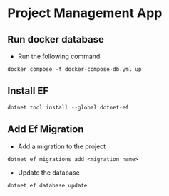 # Project Management App

## Run docker database
- Run the following command
```
docker compose -f docker-compose-db.yml up
```

## Install EF
```
dotnet tool install --global dotnet-ef
```

## Add Ef Migration

- Add a migration to the project
```
dotnet ef migrations add <migration name>
```

- Update the database
```
dotnet ef database update 
```